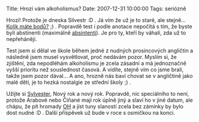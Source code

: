 Title: Hrozí vám alkoholismus?
Date: 2007-12-31 10:00:00
Tags: seriózně

Hrozí! Protože je dneska Silvestr :D . Já vím že už je to staré,
ale stejně…
[Kolik máte bodů?](http://zdravi.idnes.cz/soutez_test.asp?id=137)
;) . Popravdě test i podle anotace nepočítá s tím, že byste byli
abstinenti (maximálně
[absintenti](http://cs.wikipedia.org/wiki/Absinth)). Je pro ty,
kteří by váhali, zda už to nepřehánějí.

Test jsem si dělal ve škole během jedné z nudných prosincových
angličtin a následně jsem musel vysvětlovat, proč nedávám pozor.
Myslím si, že zjištění, zda nepodléhám alkoholismu je zcela zásadní
a má jednoznačně vyšší prioritu než souslednost časová. A vidíte,
stejně vím co jsme brali, takže jsem pozor dával… A ano, hrozně nás
baví chovat se v angličtině jako malé děti, je to hezká nostalgie
ze střední školy ;) .

Užijte si
[Sylvester](http://images.google.cz/images?q=sylvester+stallone),
Nový rok a nový rok. Popravdě, nic speciálního to není, protože
Arabové nebo Číňané mají rok úplně jiný a slaví ho v jiné datum,
ale chápu, že pít hromady
[OH](http://cs.wikipedia.org/wiki/Hydroxyl) a jíst tuny slaností
zcela bez záminky by bylo dost nudné :D . Další příspěvek už bude
v roce s osmičkou na konci.